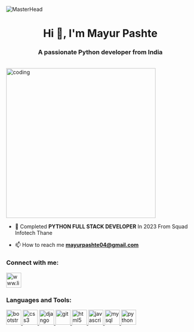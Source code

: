 ![MasterHead](https://www.webspreadtech.com/images/python-banner.jpg)
<h1 align="center">Hi 👋, I'm Mayur Pashte</h1>
<h3 align="center">A passionate Python developer from India</h3>
<br>
<img alt="coding"  width="400" src="https://cdn.dribbble.com/users/1019864/screenshots/3079099/codeloop.gif"  style="align;center">
<br>

- 🌱 Completed **PYTHON FULL STACK DEVELOPER** In 2023 From Squad Infotech Thane

- 📫 How to reach me **mayurpashte04@gmail.com**

<h3 align="left">Connect with me:</h3>
<p align="left">
<a href="https://linkedin.com/in/www.linkedin.com/in/ mayur-pashte-803445267" target="blank"><img align="center" src="https://img.icons8.com/?size=48&id=xuvGCOXi8Wyg&format=png" alt="www.linkedin.com/in/ mayur-pashte-803445267" height="40" width="40" /></a>
</p>

<h3 align="left">Languages and Tools:</h3>
<p align="left"> <a href="https://getbootstrap.com" target="_blank" rel="noreferrer"> 
<img src="https://www.svgrepo.com/show/303293/bootstrap-4-logo.svg" alt="bootstrap" width="40" height="40"/> </a> 
  <a href="https://www.w3schools.com/css/" target="_blank" rel="noreferrer"> <img src="https://www.svgrepo.com/show/303481/css-3-logo.svg" alt="css3" width="40" height="40"/> </a>
  <a href="https://www.djangoproject.com/" target="_blank" rel="noreferrer"> <img src="https://cdn.worldvectorlogo.com/logos/django.svg" alt="django" width="40" height="40"/> </a> 
  <a href="https://git-scm.com/" target="_blank" rel="noreferrer"> <img src="https://www.vectorlogo.zone/logos/git-scm/git-scm-icon.svg" alt="git" width="40" height="40"/> </a>
  <a href="https://www.w3.org/html/" target="_blank" rel="noreferrer"> <img src="https://www.svgrepo.com/show/303205/html-5-logo.svg" alt="html5" width="40" height="40"/> </a> 
  <a href="https://developer.mozilla.org/en-US/docs/Web/JavaScript" target="_blank" rel="noreferrer"> <img src="https://www.svgrepo.com/show/303206/javascript-logo.svg" alt="javascript" width="40" height="40"/> </a> 
  <a href="https://www.mysql.com/" target="_blank" rel="noreferrer"> <img src="https://www.svgrepo.com/show/303251/mysql-logo.svg" alt="mysql" width="40" height="40"/> </a>
  <a href="https://www.python.org" target="_blank" rel="noreferrer"> <img src="https://www.svgrepo.com/show/303532/python-3-logo.svg" alt="python" width="40" height="40"/> </a>
</p>

